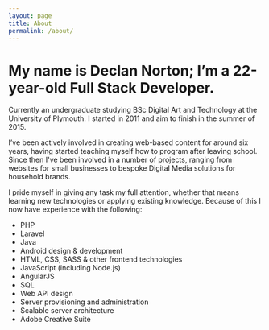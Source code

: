 ```yaml
---
layout: page
title: About
permalink: /about/
---
```


# My name is Declan Norton; I’m a 22-year-old Full Stack Developer.

Currently an undergraduate studying BSc Digital Art and Technology at the University of Plymouth. I started in 2011 and aim to finish in the summer of 2015.

I’ve been actively involved in creating web-based content for around six years, having started teaching myself how to program after leaving school. Since then I've been involved in a number of projects, ranging from websites for small businesses to bespoke Digital Media solutions for household brands.

I pride myself in giving any task my full attention, whether that means learning new technologies or applying existing knowledge. Because of this I now have experience with the following:

- PHP
- Laravel
- Java
- Android design & development
- HTML, CSS, SASS & other frontend technologies
- JavaScript (including Node.js)
- AngularJS
- SQL
- Web API design
- Server provisioning and administration
- Scalable server architecture
- Adobe Creative Suite